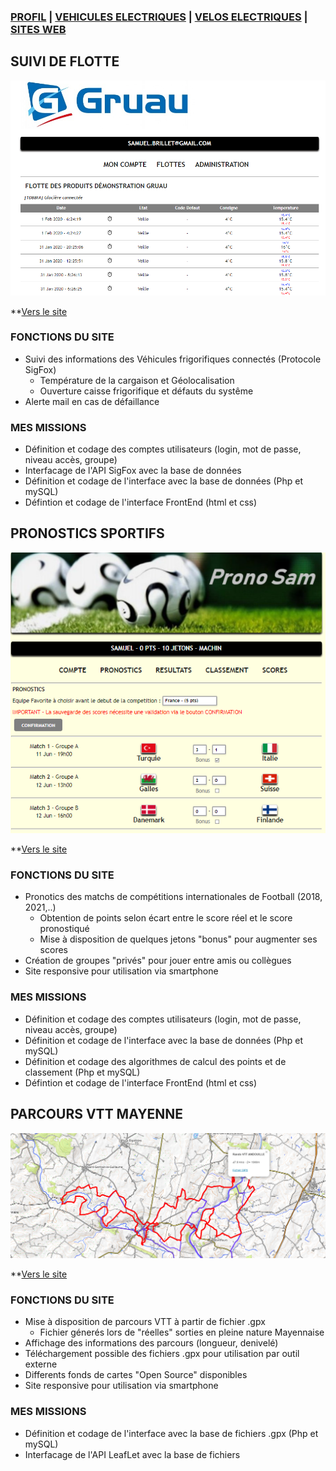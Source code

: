 ### [PROFIL](/index.md) | [VEHICULES ELECTRIQUES](/vu.md) | [VELOS ELECTRIQUES](/velo.md) | [SITES WEB](/web_dev.md)

## SUIVI DE FLOTTE

<img src="flotte.png" alt="drawing" width="600"/>

**[Vers le site](http://ginnov.gruau.free.fr)

### FONCTIONS DU SITE
- Suivi des informations des Véhicules frigorifiques connectés (Protocole SigFox)
  - Température de la cargaison et Géolocalisation
  - Ouverture caisse frigorifique et défauts du systême
- Alerte mail en cas de défaillance

### MES MISSIONS
- Définition et codage des comptes utilisateurs (login, mot de passe, niveau accès, groupe)
- Interfacage de l'API SigFox avec la base de données 
- Définition et codage de l'interface avec la base de données (Php et mySQL)
- Défintion et codage de l'interface FrontEnd (html et css)

## PRONOSTICS SPORTIFS

<img src="pronostic.png" alt="drawing" width="600"/>

**[Vers le site](http://www.pronostic.online)

### FONCTIONS DU SITE
- Pronotics des matchs de compétitions internationales de Football (2018, 2021,..)
  - Obtention de points selon écart entre le score réel et le score pronostiqué
  - Mise à disposition de quelques jetons "bonus" pour augmenter ses scores
- Création de groupes "privés" pour jouer entre amis ou collègues
- Site responsive pour utilisation via smartphone

### MES MISSIONS
- Définition et codage des comptes utilisateurs (login, mot de passe, niveau accès, groupe)
- Définition et codage de l'interface avec la base de données (Php et mySQL)
- Définition et codage des algorithmes de calcul des points et de classement (Php et mySQL)
- Défintion et codage de l'interface FrontEnd (html et css)


## PARCOURS VTT MAYENNE

<img src="vtt.png" alt="drawing" width="600"/>

**[Vers le site](http://samuel.brillet.free.fr)

### FONCTIONS DU SITE
- Mise à disposition de parcours VTT à partir de fichier .gpx
  - Fichier génerés lors de "réelles" sorties en pleine nature Mayennaise
- Affichage des informations des parcours (longueur, denivelé)
- Téléchargement possible des fichiers .gpx pour utilisation par outil externe
- Differents fonds de cartes "Open Source" disponibles
- Site responsive pour utilisation via smartphone

### MES MISSIONS
- Définition et codage de l'interface avec la base de fichiers .gpx (Php et mySQL)
- Interfacage de l'API LeafLet avec la base de fichiers 
